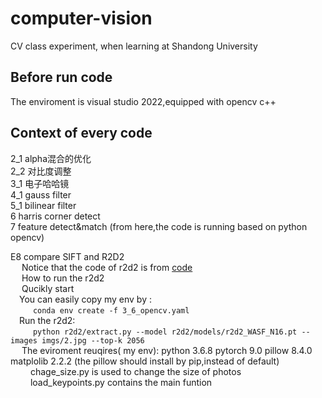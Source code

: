 # computer-vision  
CV class experiment, when learning at Shandong University   

## Before run code       
The enviroment is visual studio 2022,equipped with opencv c++     

## Context of every code   
2_1  alpha混合的优化   
2_2  对比度调整   
3_1  电子哈哈镜   
4_1  gauss filter  
5_1  bilinear filter  
6    harris corner detect  
7    feature detect&match  (from here,the code is running based on python opencv)

E8 compare SIFT and R2D2  
  &emsp; Notice that the code of r2d2 is from [code](http://github.com/naver/r2d2)  
  &emsp; How to run the r2d2  
  &emsp; Qucikly start  
  &emsp;You can easily copy my env by :   
  &emsp; &emsp; ```conda env create -f 3_6_opencv.yaml```   
  &emsp;Run the r2d2:  
  &emsp; &emsp; ```python r2d2/extract.py --model r2d2/models/r2d2_WASF_N16.pt --images imgs/2.jpg --top-k 2056```  
  &emsp; The eviroment reuqires( my env): python 3.6.8  pytorch 9.0  pillow  8.4.0  matplolib 2.2.2    (the pillow should install by pip,instead of default)  
  &emsp;&emsp; chage_size.py is used to change the size of photos  
  &emsp;&emsp; load_keypoints.py contains  the main funtion
